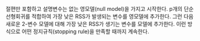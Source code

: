절편만 포함하고 설명변수는 없는 영모델(null model)을 가지고 시작한다. p개의 단순선형회귀를 적합하여 가장 낮은 RSS가 발생되는 변수를 영모델에 추가한다. 그런 다음 새로운 2-변수 모델에 대해 가장 낮은 RSS가 생기는 변수를 모델에 추가한다. 이런 방식으로 어떤 정지규칙(stopping rule)을 만족할 때까지 계속한다. 